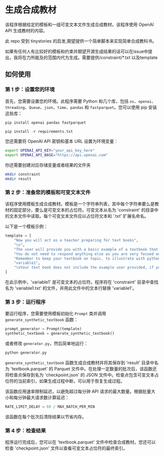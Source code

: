# 生成合成教材

该程序根据给定的模板和一组可变文本文件生成合成教材。该程序使用 OpenAI API 生成教材的内容。

此 repo 受到 tinystories 的启发,期望提供一个简单脚本来实现简单合成教科书。

如果有任何人有比较好的模板和约束并期望开源生成结果的话可以在issue中提出，我将在力所能及的范围内代为生成。需要提供/constraint/*.txt 以及template

## 如何使用

### 第 1 步：设置您的环境

首先，您需要设置您的环境。此程序需要 Python 和几个库，包括 `os`、`openai`、`threading`、`Queue`、`json`、`time`、`pandas` 和 `fastparquet`。您可以使用 pip 安装这些库：

```python
pip install openai pandas fastparquet
```

```python
pip install -r requirements.txt
```

您还需要将 OpenAI API 密钥和基本 URL 设置为环境变量：

```bash
export OPENAI_API_KEY="your_api_key_here"
export OPENAI_API_BASE="https://api.openai.com"
```
你还需要创建对应存储变量或者结果的文件夹
```bash
mkdir constraint
mkdir result
```
### 第 2 步：准备您的模板和可变文本文件

该程序使用模板生成合成教材。模板是一个字符串列表，其中每个字符串要么是教材的固定部分，要么是可变文本的占位符。可变文本从名为 'constraint' 的目录中的文本文件中读取。每个可变文本文件应以占位符文本和 '.txt' 扩展名命名。

以下是一个模板示例：

```python
template = [
    "Now you will act as a teacher preparing for text books",
    "\n",
    "The user will provide you with a basic example of a textbook that looks well, you text book may include several instances of text similar to this text book",
    "You do not need to respond anything else as you are very focued on preparing textbook and a expert in doing so.",
    "Remember to keep your textbook on topic, to illustrate with python code and not only words, the user only provides you with a example, and you should write as long as possible to fully make your student aware how it works. topic is:",
    "variable1",
    "\nYour text book does not include the example user provided, if you feel necessary using it, you should copy it"
]
```

在此示例中，'variable1' 是可变文本的占位符。程序将在 'constraint' 目录中查找名为 'variable1.txt' 的文件，并用此文件中的文本行替换 'variable1'。

### 第 3 步：运行程序

要运行程序，您需要使用模板初始化 `Prompt` 类并调用 `generate_synthetic_textbook` 函数：

```python
prompt_generator = Prompt(template)
synthetic_textbook = generate_synthetic_textbook()
```
或者修改 `generator.py`，然后简单地运行：

```bash
python generator.py
```

`generate_synthetic_textbook` 函数生成合成教材并将其保存到 'result' 目录中名为 'textbook.parquet' 的 Parquet 文件中。在处理一定数量的批次后，该函数还将检查点保存到名为 'checkpoint.json' 的 JSON 文件中。检查点包含可变文本占位符的当前索引，如果生成过程中断，可以用于恢复生成过程。

该函数应用速率限制延迟，以避免超过每分钟 API 请求的最大数量。根据批量大小和每分钟最大请求数计算延迟：

```python
RATE_LIMIT_DELAY = 60 / MAX_BATCH_PER_MIN
```

该函数在每个批次后清除结果以节省内存。

### 第 4 步：检查结果

程序运行完成后，您可以在 'textbook.parquet' 文件中检查合成教材。您还可以检查 'checkpoint.json' 文件以查看可变文本占位符的最终索引。
